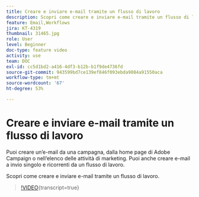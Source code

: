 ```yaml
---
title: Creare e inviare e-mail tramite un flusso di lavoro
description: Scopri come creare e inviare e-mail tramite un flusso di lavoro.
feature: Email,Workflows
jira: KT-4319
thumbnail: 31465.jpg
role: User
level: Beginner
doc-type: feature video
activity: use
team: DOC
exl-id: cc5d1bd2-a416-4df3-b12b-b1f9de4736fd
source-git-commit: 943599bd7ce139ef846f093ebda9084a91550aca
workflow-type: tm+mt
source-wordcount: '67'
ht-degree: 53%

---
```


# Creare e inviare e-mail tramite un flusso di lavoro

Puoi creare un’e-mail da una campagna, dalla home page di Adobe Campaign o nell’elenco delle attività di marketing. Puoi anche creare e-mail a invio singolo e ricorrenti da un flusso di lavoro.

Scopri come creare e inviare e-mail tramite un flusso di lavoro.

>[!VIDEO](https://video.tv.adobe.com/v/35889?learn=on&captions=ita){transcript=true}
